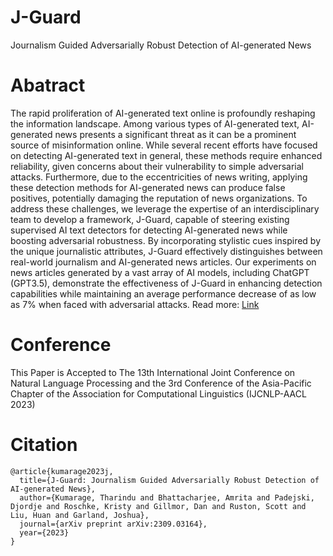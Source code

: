 # J-Guard
Journalism Guided Adversarially Robust Detection of AI-generated News

# Abatract 
The rapid proliferation of AI-generated text online is profoundly reshaping the information landscape. Among various types of AI-generated text, AI-generated news presents a significant threat as it can be a prominent source of misinformation online. While several recent efforts have focused on detecting AI-generated text in general, these methods require enhanced reliability, given concerns about their vulnerability to simple adversarial attacks. Furthermore, due to the eccentricities of news writing, applying these detection methods for AI-generated news can produce false positives, potentially damaging the reputation of news organizations. To address these challenges, we leverage the expertise of an interdisciplinary team to develop a framework, J-Guard, capable of steering existing supervised AI text detectors for detecting AI-generated news while boosting adversarial robustness. By incorporating stylistic cues inspired by the unique journalistic attributes, J-Guard effectively distinguishes between real-world journalism and AI-generated news articles. Our experiments on news articles generated by a vast array of AI models, including ChatGPT (GPT3.5), demonstrate the effectiveness of J-Guard in enhancing detection capabilities while maintaining an average performance decrease of as low as 7\% when faced with adversarial attacks.
Read more: [Link](https://arxiv.org/abs/2309.03164)

# Conference 
This Paper is Accepted to The 13th International Joint Conference on Natural Language Processing and the 3rd Conference of the Asia-Pacific Chapter of the Association for Computational Linguistics (IJCNLP-AACL 2023)

# Citation

```
@article{kumarage2023j,
  title={J-Guard: Journalism Guided Adversarially Robust Detection of AI-generated News},
  author={Kumarage, Tharindu and Bhattacharjee, Amrita and Padejski, Djordje and Roschke, Kristy and Gillmor, Dan and Ruston, Scott and Liu, Huan and Garland, Joshua},
  journal={arXiv preprint arXiv:2309.03164},
  year={2023}
}
```

